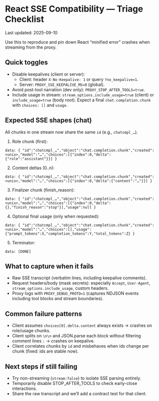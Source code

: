 # React SSE Compatibility — Triage Checklist

Last updated: 2025-09-10

Use this to reproduce and pin down React “minified error” crashes when streaming from the proxy.

## Quick toggles

- Disable keepalives (client or server):
  - Client: header `X-No-Keepalive: 1` or query `?no_keepalive=1`.
  - Server: `PROXY_SSE_KEEPALIVE_MS=0` (global).
- Avoid post-tool narration (dev only): `PROXY_STOP_AFTER_TOOLS=true`.
- Include usage in stream: `stream_options.include_usage=true` (client) or `include_usage=true` (body root). Expect a final `chat.completion.chunk` with `choices: []` and `usage`.

## Expected SSE shapes (chat)

All chunks in one stream now share the same `id` (e.g., `chatcmpl_…`).

1. Role chunk (first):

```
data: { "id":"chatcmpl_…","object":"chat.completion.chunk","created":<unix>,"model":"…","choices":[{"index":0,"delta":{"role":"assistant"}}] }
```

2. Content deltas (0..n):

```
data: { "id":"chatcmpl_…","object":"chat.completion.chunk","created":<unix>,"model":"…","choices":[{"index":0,"delta":{"content":"…"}}] }
```

3. Finalizer chunk (finish_reason):

```
data: { "id":"chatcmpl_…","object":"chat.completion.chunk","created":<unix>,"model":"…","choices":[{"index":0,"delta":{},"finish_reason":"stop"}],"usage":null }
```

4. Optional final usage (only when requested):

```
data: { "id":"chatcmpl_…","object":"chat.completion.chunk","created":<unix>,"model":"…","choices":[],"usage":{"prompt_tokens":X,"completion_tokens":Y,"total_tokens":Z} }
```

5. Terminator:

```
data: [DONE]
```

## What to capture when it fails

- Raw SSE transcript (verbatim lines, including keepalive comments).
- Request headers/body (mask secrets): especially `Accept`, `User-Agent`, `stream_options.include_usage`, custom headers.
- Proxy logs with `PROXY_DEBUG_PROTO=1` (captures NDJSON events including tool blocks and stream boundaries).

## Common failure patterns

- Client assumes `choices[0].delta.content` always exists → crashes on role/usage chunks.
- Client splits on `\n\n` and JSON.parse each block without filtering comment lines `:` → crashes on keepalive.
- Client correlates chunks by `id` and misbehaves when ids change per chunk (fixed: ids are stable now).

## Next steps if still failing

- Try non-streaming (`stream:false`) to isolate SSE parsing entirely.
- Temporarily disable STOP_AFTER_TOOLS to check early-close interactions.
- Share the raw transcript and we’ll add a contract test for that client.

